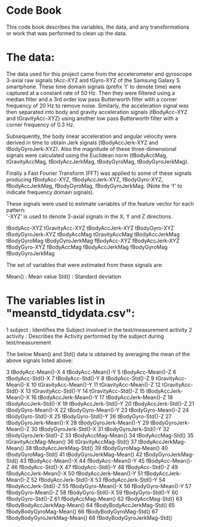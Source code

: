Code Book
=========

This code book describes the variables, the data, and any transformations or work that was performed to clean up the data.

The data:
=========
The data used for this project came from the accelerometer and gyroscope 3-axial raw signals tAcc-XYZ and tGyro-XYZ of the Samsung Galaxy S smartphone. These time domain signals (prefix 't' to denote time) were captured at a constant rate of 50 Hz. Then they were filtered using a median filter and a 3rd order low pass Butterworth filter with a corner frequency of 20 Hz to remove noise. Similarly, the acceleration signal was then separated into body and gravity acceleration signals (tBodyAcc-XYZ and tGravityAcc-XYZ) using another low pass Butterworth filter with a corner frequency of 0.3 Hz. 

Subsequently, the body linear acceleration and angular velocity were derived in time to obtain Jerk signals (tBodyAccJerk-XYZ and tBodyGyroJerk-XYZ). Also the magnitude of these three-dimensional signals were calculated using the Euclidean norm (tBodyAccMag, tGravityAccMag, tBodyAccJerkMag, tBodyGyroMag, tBodyGyroJerkMag). 

Finally a Fast Fourier Transform (FFT) was applied to some of these signals producing fBodyAcc-XYZ, fBodyAccJerk-XYZ, fBodyGyro-XYZ, fBodyAccJerkMag, fBodyGyroMag, fBodyGyroJerkMag. (Note the 'f' to indicate frequency domain signals). 

These signals were used to estimate variables of the feature vector for each pattern:  
'-XYZ' is used to denote 3-axial signals in the X, Y and Z directions.

tBodyAcc-XYZ
tGravityAcc-XYZ
tBodyAccJerk-XYZ
tBodyGyro-XYZ
tBodyGyroJerk-XYZ
tBodyAccMag
tGravityAccMag
tBodyAccJerkMag
tBodyGyroMag
tBodyGyroJerkMag
fBodyAcc-XYZ
fBodyAccJerk-XYZ
fBodyGyro-XYZ
fBodyAccMag
fBodyAccJerkMag
fBodyGyroMag
fBodyGyroJerkMag

The set of variables that were estimated from these signals are: 

Mean()	: Mean value
Std()	: Standard deviation

The variables list in "meanstd_tidydata.csv":
=============================================
1 subject					: Identifies the Subject involved in the test/measurement activity
2 activity					: Describes the Activity performed by the subject during test/measurement

The below Mean() and Std() data is obtained by averaging the mean of the above signals listed above:

3 tBodyAcc-Mean()-X
4 tBodyAcc-Mean()-Y
5 tBodyAcc-Mean()-Z
6 tBodyAcc-Std()-X
7 tBodyAcc-Std()-Y
8 tBodyAcc-Std()-Z
9 tGravityAcc-Mean()-X
10 tGravityAcc-Mean()-Y
11 tGravityAcc-Mean()-Z
12 tGravityAcc-Std()-X
13 tGravityAcc-Std()-Y
14 tGravityAcc-Std()-Z
15 tBodyAccJerk-Mean()-X
16 tBodyAccJerk-Mean()-Y
17 tBodyAccJerk-Mean()-Z
18 tBodyAccJerk-Std()-X
19 tBodyAccJerk-Std()-Y
20 tBodyAccJerk-Std()-Z
21 tBodyGyro-Mean()-X
22 tBodyGyro-Mean()-Y
23 tBodyGyro-Mean()-Z
24 tBodyGyro-Std()-X
25 tBodyGyro-Std()-Y
26 tBodyGyro-Std()-Z
27 tBodyGyroJerk-Mean()-X
28 tBodyGyroJerk-Mean()-Y
29 tBodyGyroJerk-Mean()-Z
30 tBodyGyroJerk-Std()-X
31 tBodyGyroJerk-Std()-Y
32 tBodyGyroJerk-Std()-Z
33 tBodyAccMag-Mean()
34 tBodyAccMag-Std()
35 tGravityAccMag-Mean()
36 tGravityAccMag-Std()
37 tBodyAccJerkMag-Mean()
38 tBodyAccJerkMag-Std()
39 tBodyGyroMag-Mean()
40 tBodyGyroMag-Std()
41 tBodyGyroJerkMag-Mean()
42 tBodyGyroJerkMag-Std()
43 fBodyAcc-Mean()-X
44 fBodyAcc-Mean()-Y
45 fBodyAcc-Mean()-Z
46 fBodyAcc-Std()-X
47 fBodyAcc-Std()-Y
48 fBodyAcc-Std()-Z
49 fBodyAccJerk-Mean()-X
50 fBodyAccJerk-Mean()-Y
51 fBodyAccJerk-Mean()-Z
52 fBodyAccJerk-Std()-X
53 fBodyAccJerk-Std()-Y
54 fBodyAccJerk-Std()-Z
55 fBodyGyro-Mean()-X
56 fBodyGyro-Mean()-Y
57 fBodyGyro-Mean()-Z
58 fBodyGyro-Std()-X
59 fBodyGyro-Std()-Y
60 fBodyGyro-Std()-Z
61 fBodyAccMag-Mean()
62 fBodyAccMag-Std()
63 fBodyBodyAccJerkMag-Mean()
64 fBodyBodyAccJerkMag-Std()
65 fBodyBodyGyroMag-Mean()
66 fBodyBodyGyroMag-Std()
67 fBodyBodyGyroJerkMag-Mean()
68 fBodyBodyGyroJerkMag-Std()

